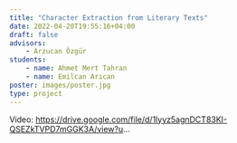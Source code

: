 ```yaml
---
title: "Character Extraction from Literary Texts"
date: 2022-04-20T19:55:16+04:00
draft: false
advisors: 
    - Arzucan Özgür
students: 
    - name: Ahmet Mert Tahran
    - name: Emilcan Arıcan
poster: images/poster.jpg
type: project
---
```


Video: https://drive.google.com/file/d/1lyyz5agnDCT83KI-QSEZkTVPD7mGGK3A/view?u...
